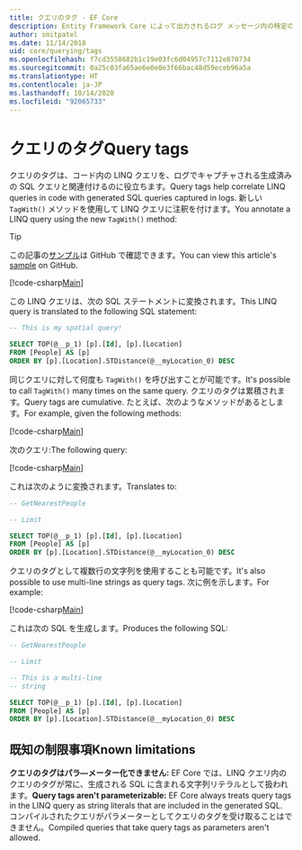 ```yaml
---
title: クエリのタグ - EF Core
description: Entity Framework Core によって出力されるログ メッセージ内の特定のクエリを識別しやすくすることを目的とした、クエリのタグの使用
author: smitpatel
ms.date: 11/14/2018
uid: core/querying/tags
ms.openlocfilehash: f7cd3558682b1c19e03fc6d04957c7112e870734
ms.sourcegitcommit: 0a25c03fa65ae6e0e0e3f66bac48d59eceb96a5a
ms.translationtype: HT
ms.contentlocale: ja-JP
ms.lasthandoff: 10/14/2020
ms.locfileid: "92065733"
---
```

# <a name="query-tags"></a><span data-ttu-id="48e3a-103">クエリのタグ</span><span class="sxs-lookup"><span data-stu-id="48e3a-103">Query tags</span></span>

<span data-ttu-id="48e3a-104">クエリのタグは、コード内の LINQ クエリを、ログでキャプチャされる生成済みの SQL クエリと関連付けるのに役立ちます。</span><span class="sxs-lookup"><span data-stu-id="48e3a-104">Query tags help correlate LINQ queries in code with generated SQL queries captured in logs.</span></span>
<span data-ttu-id="48e3a-105">新しい `TagWith()` メソッドを使用して LINQ クエリに注釈を付けます。</span><span class="sxs-lookup"><span data-stu-id="48e3a-105">You annotate a LINQ query using the new `TagWith()` method:</span></span>

> [!TIP]
> <span data-ttu-id="48e3a-106">この記事の[サンプル](https://github.com/dotnet/EntityFramework.Docs/tree/master/samples/core/Querying/Tags)は GitHub で確認できます。</span><span class="sxs-lookup"><span data-stu-id="48e3a-106">You can view this article's [sample](https://github.com/dotnet/EntityFramework.Docs/tree/master/samples/core/Querying/Tags) on GitHub.</span></span>

[!code-csharp[Main](../../../samples/core/Querying/Tags/Program.cs#BasicQueryTag)]

<span data-ttu-id="48e3a-107">この LINQ クエリは、次の SQL ステートメントに変換されます。</span><span class="sxs-lookup"><span data-stu-id="48e3a-107">This LINQ query is translated to the following SQL statement:</span></span>

```sql
-- This is my spatial query!

SELECT TOP(@__p_1) [p].[Id], [p].[Location]
FROM [People] AS [p]
ORDER BY [p].[Location].STDistance(@__myLocation_0) DESC
```

<span data-ttu-id="48e3a-108">同じクエリに対して何度も `TagWith()` を呼び出すことが可能です。</span><span class="sxs-lookup"><span data-stu-id="48e3a-108">It's possible to call `TagWith()` many times on the same query.</span></span>
<span data-ttu-id="48e3a-109">クエリのタグは累積されます。</span><span class="sxs-lookup"><span data-stu-id="48e3a-109">Query tags are cumulative.</span></span>
<span data-ttu-id="48e3a-110">たとえば、次のようなメソッドがあるとします。</span><span class="sxs-lookup"><span data-stu-id="48e3a-110">For example, given the following methods:</span></span>

[!code-csharp[Main](../../../samples/core/Querying/Tags/Program.cs#QueryableMethods)]

<span data-ttu-id="48e3a-111">次のクエリ:</span><span class="sxs-lookup"><span data-stu-id="48e3a-111">The following query:</span></span>

[!code-csharp[Main](../../../samples/core/Querying/Tags/Program.cs#ChainedQueryTags)]

<span data-ttu-id="48e3a-112">これは次のように変換されます。</span><span class="sxs-lookup"><span data-stu-id="48e3a-112">Translates to:</span></span>

```sql
-- GetNearestPeople

-- Limit

SELECT TOP(@__p_1) [p].[Id], [p].[Location]
FROM [People] AS [p]
ORDER BY [p].[Location].STDistance(@__myLocation_0) DESC
```

<span data-ttu-id="48e3a-113">クエリのタグとして複数行の文字列を使用することも可能です。</span><span class="sxs-lookup"><span data-stu-id="48e3a-113">It's also possible to use multi-line strings as query tags.</span></span>
<span data-ttu-id="48e3a-114">次に例を示します。</span><span class="sxs-lookup"><span data-stu-id="48e3a-114">For example:</span></span>

[!code-csharp[Main](../../../samples/core/Querying/Tags/Program.cs#MultilineQueryTag)]

<span data-ttu-id="48e3a-115">これは次の SQL を生成します。</span><span class="sxs-lookup"><span data-stu-id="48e3a-115">Produces the following SQL:</span></span>

```sql
-- GetNearestPeople

-- Limit

-- This is a multi-line
-- string

SELECT TOP(@__p_1) [p].[Id], [p].[Location]
FROM [People] AS [p]
ORDER BY [p].[Location].STDistance(@__myLocation_0) DESC
```

## <a name="known-limitations"></a><span data-ttu-id="48e3a-116">既知の制限事項</span><span class="sxs-lookup"><span data-stu-id="48e3a-116">Known limitations</span></span>

<span data-ttu-id="48e3a-117">**クエリのタグはパラ―メーター化できません:** EF Core では、LINQ クエリ内のクエリのタグが常に、生成される SQL に含まれる文字列リテラルとして扱われます。</span><span class="sxs-lookup"><span data-stu-id="48e3a-117">**Query tags aren't parameterizable:** EF Core always treats query tags in the LINQ query as string literals that are included in the generated SQL.</span></span>
<span data-ttu-id="48e3a-118">コンパイルされたクエリがパラメーターとしてクエリのタグを受け取ることはできません。</span><span class="sxs-lookup"><span data-stu-id="48e3a-118">Compiled queries that take query tags as parameters aren't allowed.</span></span>
